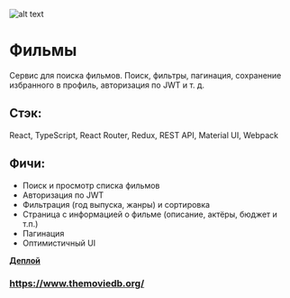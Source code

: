 ![alt text](https://i.imgur.com/V9J7vN4.jpeg)

# Фильмы

Сервис для поиска фильмов. Поиск, фильтры, пагинация, сохранение избранного в профиль, авторизация по JWT и т. д.

## Стэк:

React, TypeScript, React Router, Redux, REST API, Material UI, Webpack

## Фичи:

- Поиск и просмотр списка фильмов
- Авторизация по JWT
- Фильтрация (год выпуска, жанры) и сортировка
- Страница с информацией о фильме (описание, актёры, бюджет и т.п.)
- Пагинация
- Оптимистичный UI

[**Деплой**](https://films-strada-kolificent.netlify.app/)

### https://www.themoviedb.org/

